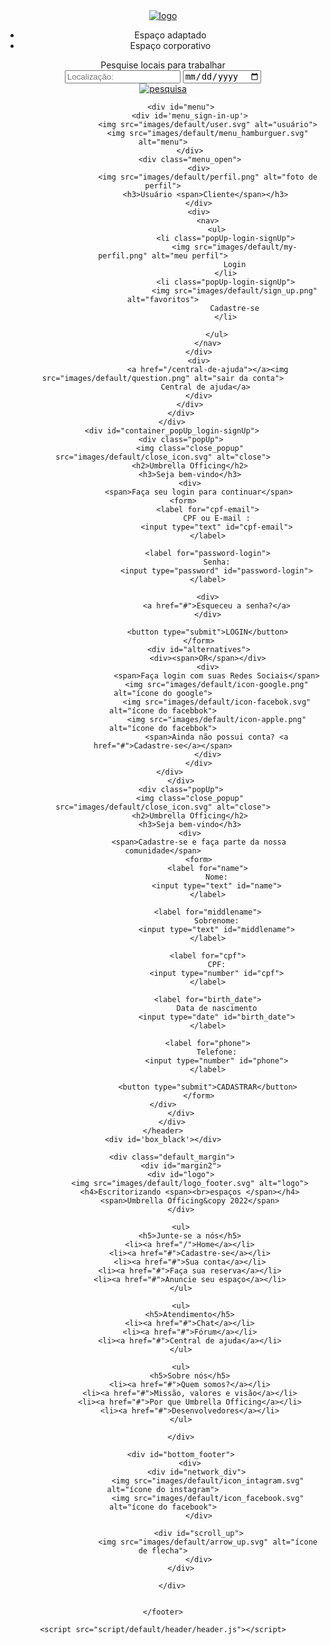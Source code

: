 <!DOCTYPE html>
<html lang="pt-br">
<head>
    <meta charset="UTF-8">
    <meta http-equiv="X-UA-Compatible" content="IE=edge">
    <meta name="viewport" content="width=device-width, initial-scale=1.0">
    <title>Document</title>
    <link rel="preconnect" href="https://fonts.googleapis.com">
    <link rel="preconnect" href="https://fonts.gstatic.com" crossorigin>
    <link href="https://fonts.googleapis.com/css2?family=Montserrat:wght@300;400;500;600;700&display=swap" rel="stylesheet">
    <link rel="stylesheet" href="https://cdnjs.cloudflare.com/ajax/libs/font-awesome/4.7.0/css/font-awesome.min.css">
    <link rel="stylesheet" href="style/default/default.css">
</head>
<body>
    <header id="header" class="container_margin_default">
        <div class="default_margin">
            <a href="/"> <img src="images/default/logo.svg" alt="logo"> </a>
            <div id="container_search">
                <ul id="type_office">
                    <li class="option_office checked">Espaço adaptado</li>
                    <li class="option_office">Espaço corporativo</li>
                </ul>
                    <div class="container_search_input">
                        <span id="search_txt">Pesquise locais para trabalhar</span>
                        <div id='container_informations_find_coworking'>
                            <input id="localization" type="text" placeholder="Localização:">
                            <input type="date" id="check_in">
                        </div>
                        <a href="#">
                            <div>
                                <img src="images/default/search.svg" alt="pesquisa">
                            </div>
                        </a>  
                    </div>
            </div>

            <div id="menu">
                <div id='menu_sign-in-up'>
                        <img src="images/default/user.svg" alt="usuário">
                        <img src="images/default/menu_hamburguer.svg" alt="menu">
                </div>
                <div class="menu_open">
                    <div>
                        <img src="images/default/perfil.png" alt="foto de perfil">
                       <h3>Usuário <span>Cliente</span></h3>
                    </div>
                    <div>
                        <nav>
                            <ul>
                                <li class="popUp-login-signUp">
                                    <img src="images/default/my-perfil.png" alt="meu perfil">
                                    Login
                                </li>
                                <li class="popUp-login-signUp">
                                    <img src="images/default/sign_up.png" alt="favoritos">
                                    Cadastre-se
                                </li>
                                
                            </ul>
                        </nav>
                    </div>
                    <div>
                        <a href="/central-de-ajuda"></a><img src="images/default/question.png" alt="sair da conta">
                       Central de ajuda</a>
                    </div>
                </div>
            </div>
        </div>
        <div id="container_popUp_login-signUp">
            <div class="popUp">
                <img class="close_popup" src="images/default/close_icon.svg" alt="close">
                <h2>Umbrella Officing</h2>
                <h3>Seja bem-vindo</h3>
                <div>
                    <span>Faça seu login para continuar</span>
                    <form>       
                        <label for="cpf-email">
                            CPF ou E-mail :
                            <input type="text" id="cpf-email">
                        </label>
                        
                        <label for="password-login">
                            Senha:
                            <input type="password" id="password-login">
                        </label>

                        <div>
                            <a href="#">Esqueceu a senha?</a>
                        </div>
                        
                        <button type="submit">LOGIN</button>
                    </form>
                    <div id="alternatives">
                        <div><span>OR</span></div>
                        <div>
                            <span>Faça login com suas Redes Sociais</span>
                            <img src="images/default/icon-google.png" alt="ícone do google">
                            <img src="images/default/icon-facebok.svg" alt="ícone do facebbok">
                            <img src="images/default/icon-apple.png" alt="ícone do facebbok">
                            <span>Ainda não possui conta? <a href="#">Cadastre-se</a></span>
                        </div>
                    </div>
            </div>     
            </div>
            <div class="popUp">
                <img class="close_popup" src="images/default/close_icon.svg" alt="close">
                <h2>Umbrella Officing</h2>
                <h3>Seja bem-vindo</h3>
                <div>
                    <span>Cadastre-se e faça parte da nossa comunidade</span>
                    <form>
                        <label for="name">
                            Nome:
                            <input type="text" id="name">
                        </label>

                        <label for="middlename">
                            Sobrenome:
                            <input type="text" id="middlename">
                        </label>

                        <label for="cpf">
                            CPF:
                            <input type="number" id="cpf">
                        </label>

                        <label for="birth_date">
                            Data de nascimento
                            <input type="date" id="birth_date">
                        </label>
                        
                        <label for="phone">
                            Telefone:
                            <input type="number" id="phone">
                        </label>

                        <button type="submit">CADASTRAR</button>
                    </form>
            </div>        
            </div>
        </div>
    </header>
    <div id='box_black'></div>


 <footer class="container_margin_default">

        <div class="default_margin">
            <div id="margin2">
            <div id="logo">
                <img src="images/default/logo_footer.svg" alt="logo">
                <h4>Escritorizando <span><br>espaços </span></h4>
                <span>Umbrella Officing&copy 2022</span>
            </div>

            <ul>
                <h5>Junte-se a nós</h5>
                <li><a href="/">Home</a></li>
                <li><a href="#">Cadastre-se</a></li>
                <li><a href="#">Sua conta</a></li>
                <li><a href="#">Faça sua reserva</a></li>
                <li><a href="#">Anuncie seu espaço</a></li>
            </ul>

            <ul>
                <h5>Atendimento</h5>
                <li><a href="#">Chat</a></li>
                <li><a href="#">Fórum</a></li>
                <li><a href="#">Central de ajuda</a></li>
            </ul>

            <ul>
                <h5>Sobre nós</h5>
                <li><a href="#">Quem somos?</a></li>
                <li><a href="#">Missão, valores e visão</a></li>
                <li><a href="#">Por que Umbrella Officing</a></li>
                <li><a href="#">Desenvolvedores</a></li>
            </ul>

            </div>
            
            <div id="bottom_footer">
                <div>
                    <div id="network_div"> 
                        <img src="images/default/icon_intagram.svg" alt="ícone do instagram">
                        <img src="images/default/icon_facebook.svg" alt="ícone do facebook">
                    </div>

                    <div id="scroll_up">
                        <img src="images/default/arrow_up.svg" alt="ícone de flecha">
                    </div>
            </div>

        </div>

        
    </footer>

    <script src="script/default/header/header.js"></script>

</body>
</html>
